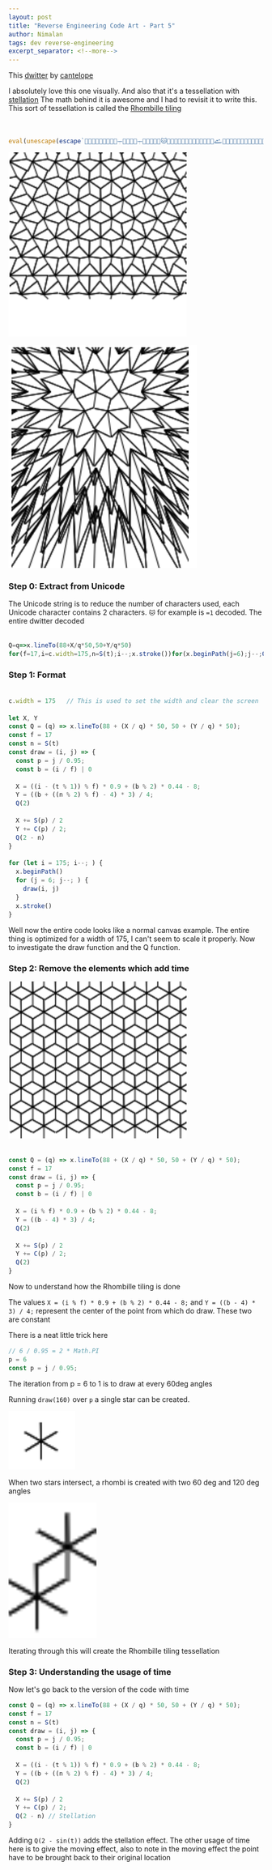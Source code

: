 ```yaml
---
layout: post
title: "Reverse Engineering Code Art - Part 5"
author: Nimalan
tags: dev reverse-engineering
excerpt_separator: <!--more-->
---
```


This [dwitter](https://www.dwitter.net/d/21570) by [cantelope](https://www.dwitter.net/u/cantelope)

I absolutely love this one visually. And also that it's a tessellation with [stellation](https://en.wikipedia.org/wiki/Stellation) The math behind it is awesome and I had to revisit it to write this. This sort of tessellation is called the [Rhombille tiling](https://en.wikipedia.org/wiki/Rhombille_tiling)

```js


eval(unescape(escape`𤐽𬐽🡸𛡬𪑮𩑔𫰨𞀸𚱘𛱱𚠵𜀬𝐰𚱙𛱱𚠵𜀩𒡦𫱲𚁦🐱𝰬𪐽𨰮𭱩𩁴𪀽𜐷𝐬𫠽𤰨𭀩𞱩𛐭𞱸𛡳𭁲𫱫𩐨𚐩𩡯𬠨𮀮𨡥𩱩𫡐𨑴𪀨𪠽𝠩𞱪𛐭𞱑𚀲𛑮𚐩𦀽𚁩𛑴𙐱𚐥𩠪𛠹𚰨𨠽𪐯𩡼𜀩𙐲𚠮𝀴𛐸𛁙🐨𨠫𫠥𜠥𩠭𝀩𚠳𛰴𛁑𚀲𚐬𦀫👓𚁰👪𛰮𞐵𚐯𜠬𦐫👃𚁰𚐯𜠻`.replace(/u../g,'')))


```

![Code Art 5-2](/assets/images/code_art_5_1.png)

![Code Art 5-1](/assets/images/code_art_5_2.png)

<!--more-->

### Step 0: Extract from Unicode

The Unicode string is to reduce the number of characters used, each Unicode character contains 2 characters. `🐱` for example is `=1` decoded. The entire dwitter decoded

```js

Q=q=>x.lineTo(88+X/q*50,50+Y/q*50)
for(f=17,i=c.width=175,n=S(t);i--;x.stroke())for(x.beginPath(j=6);j--;Q(2-n))X=(i-t%1)%f*.9+(b=i/f|0)%2*.44-8,Y=(b+n%2%f-4)*3/4,Q(2),X+=S(p=j/.95)/2,Y+=C(p)/2;


```

### Step 1: Format

```js

c.width = 175   // This is used to set the width and clear the screen

let X, Y
const Q = (q) => x.lineTo(88 + (X / q) * 50, 50 + (Y / q) * 50);
const f = 17
const n = S(t)
const draw = (i, j) => {
  const p = j / 0.95;
  const b = (i / f) | 0

  X = ((i - (t % 1)) % f) * 0.9 + (b % 2) * 0.44 - 8;
  Y = ((b + ((n % 2) % f) - 4) * 3) / 4;
  Q(2)

  X += S(p) / 2
  Y += C(p) / 2;
  Q(2 - n)
}

for (let i = 175; i--; ) {
  x.beginPath()
  for (j = 6; j--; ) {
    draw(i, j)
  }
  x.stroke()
}

```

Well now the entire code looks like a normal canvas example. The entire thing is optimized for a width of 175, I can't seem to scale it properly.
Now to investigate the draw function and the Q function.

### Step 2: Remove the elements which add time

![Code Art 5-3](/assets/images/code_art_5_3.png)

```js

const Q = (q) => x.lineTo(88 + (X / q) * 50, 50 + (Y / q) * 50);
const f = 17
const draw = (i, j) => {
  const p = j / 0.95;
  const b = (i / f) | 0

  X = (i % f) * 0.9 + (b % 2) * 0.44 - 8;
  Y = ((b - 4) * 3) / 4;
  Q(2)

  X += S(p) / 2
  Y += C(p) / 2;
  Q(2)
}

```

Now to understand how the Rhombille tiling is done

The values `X = (i % f) * 0.9 + (b % 2) * 0.44 - 8;` and `Y = ((b - 4) * 3) / 4;` represent the center of the point from which do draw. These two are constant

There is a neat little trick here

```js
// 6 / 0.95 = 2 * Math.PI
p = 6
const p = j / 0.95;
```

The iteration from p = 6 to 1 is to draw at every 60deg angles

Running `draw(160)` over `p` a single star can be created.

![Code Art 5-5](/assets/images/code_art_5_5.png)

When two stars intersect, a rhombi is created with two 60 deg and 120 deg angles

![Code Art 5-6](/assets/images/code_art_5_6.png)

Iterating through this will create the Rhombille tiling tessellation

### Step 3: Understanding the usage of time

Now let's go back to the version of the code with time

```js
const Q = (q) => x.lineTo(88 + (X / q) * 50, 50 + (Y / q) * 50);
const f = 17
const n = S(t)
const draw = (i, j) => {
  const p = j / 0.95;
  const b = (i / f) | 0

  X = ((i - (t % 1)) % f) * 0.9 + (b % 2) * 0.44 - 8;
  Y = ((b + ((n % 2) % f) - 4) * 3) / 4;
  Q(2)

  X += S(p) / 2
  Y += C(p) / 2;
  Q(2 - n) // Stellation
}
```

Adding `Q(2 - sin(t))` adds the stellation effect. The other usage of time here is to give the moving effect, also to note in the moving effect the point have to be brought back to their original location
